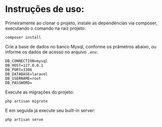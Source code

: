 # Instruções de uso:

Primeiramente ao clonar o projeto, instale as dependências via composer, executando o comando na raiz projeto:

```
composer install
```

Crie a base de dados no banco Mysql, conforme os prâmetros abaixo, ou informe os dados de acesso no arquivo `.env`:

```
DB_CONNECTION=mysql
DB_HOST=127.0.0.1
DB_PORT=3306
DB_DATABASE=laravel
DB_USERNAME=root
DB_PASSWORD=
```

Execute as migrações do projeto:

```
php artisan migrate
```

E em seguida já execute seu built-in server:

```
php artisan serve
```

